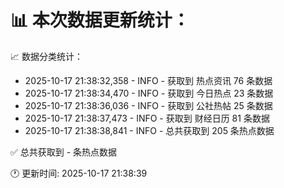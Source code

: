 📊 本次数据更新统计：
==========================

📈 数据分类统计：
- 2025-10-17 21:38:32,358 - INFO - 获取到 热点资讯 76 条数据
- 2025-10-17 21:38:34,470 - INFO - 获取到 今日热点 23 条数据
- 2025-10-17 21:38:36,036 - INFO - 获取到 公社热帖 25 条数据
- 2025-10-17 21:38:37,473 - INFO - 获取到 财经日历 81 条数据
- 2025-10-17 21:38:38,841 - INFO - 总共获取到 205 条热点数据

✅ 总共获取到 - 条热点数据

🕐 更新时间: 2025-10-17 21:38:39
